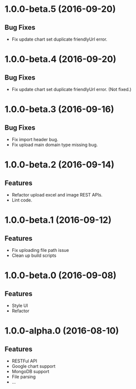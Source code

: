 <a name="1.0.0-beta.5"></a>
# 1.0.0-beta.5 (2016-09-20)

## Bug Fixes

* Fix update chart set duplicate friendlyUrl error.


<a name="1.0.0-beta.4"></a>
# 1.0.0-beta.4 (2016-09-20)

## Bug Fixes

* Fix update chart set duplicate friendlyUrl error. (Not fixed.)


<a name="1.0.0-beta.3"></a>
# 1.0.0-beta.3 (2016-09-16)

## Bug Fixes

* Fix import header bug.
* Fix upload main domain type missing bug.


<a name="1.0.0-beta.2"></a>
# 1.0.0-beta.2 (2016-09-14)

## Features

* Refactor upload excel and image REST APIs.
* Lint code.


<a name="1.0.0-beta.1"></a>
# 1.0.0-beta.1 (2016-09-12)

## Features

* Fix uploading file path issue
* Clean up build scripts


<a name="1.0.0-beta.0"></a>
# 1.0.0-beta.0 (2016-09-08)

## Features

* Style UI
* Refactor


<a name="1.0.0-alpha.0"></a>
# 1.0.0-alpha.0 (2016-08-10)

## Features

* RESTFul API
* Google chart support
* MongoDB support
* File parsing
* ...
